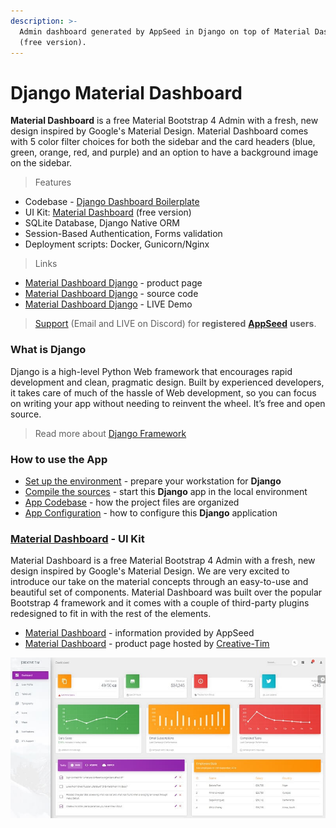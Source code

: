 ```yaml
---
description: >-
  Admin dashboard generated by AppSeed in Django on top of Material Dashboard
  (free version).
---
```


# Django Material Dashboard

**Material Dashboard** is a free Material Bootstrap 4 Admin with a fresh, new design inspired by Google's Material Design. Material Dashboard comes with 5 color filter choices for both the sidebar and the card headers \(blue, green, orange, red, and purple\) and an option to have a background image on the sidebar. 

> Features

* Codebase - [Django Dashboard Boilerplate](../../boilerplate-code/django-dashboard.md)
* UI Kit: [Material Dashboard](../../content/bootstrap-template/material-dashboard.md) \(free version\) 
* SQLite Database, Django Native ORM
* Session-Based Authentication, Forms validation
* Deployment scripts: Docker, Gunicorn/Nginx 

> Links

* [Material Dashboard Django](https://appseed.us/admin-dashboards/django-dashboard-material) - product page
* [Material Dashboard Django](https://github.com/app-generator/django-dashboard-material) - source code 
* [Material Dashboard Django](https://django-material-dashboard.appseed-srv1.com/) - LIVE Demo 

> [Support](https://appseed.us/support) \(Email and LIVE on Discord\) for **registered** [**AppSeed**](https://appseed.us/) **users**.



### What is Django

Django is a high-level Python Web framework that encourages rapid development and clean, pragmatic design. Built by experienced developers, it takes care of much of the hassle of Web development, so you can focus on writing your app without needing to reinvent the wheel. It’s free and open source.

> Read more about [Django Framework](../../content/what-is/django.md)



### How to use the App

* [Set up the environment](../../boilerplate-code/django-dashboard.md#environment-1) - prepare your workstation for **Django**
* [Compile the sources](../../boilerplate-code/django-dashboard.md#build-the-app-1) - start this **Django** app in the local environment
* [App Codebase](../../boilerplate-code/django-dashboard.md#app-codebase) - how the project files are organized
* [App Configuration](../../boilerplate-code/django-dashboard.md#app-configuration) - how to configure this **Django** application



### [**Material Dashboard**](../../content/bootstrap-template/material-dashboard.md) **- UI Kit**

Material Dashboard is a free Material Bootstrap 4 Admin with a fresh, new design inspired by Google's Material Design. We are very excited to introduce our take on the material concepts through an easy-to-use and beautiful set of components. Material Dashboard was built over the popular Bootstrap 4 framework and it comes with a couple of third-party plugins redesigned to fit in with the rest of the elements.

* [Material Dashboard](../../content/bootstrap-template/material-dashboard.md) - information provided by AppSeed 
* [Material Dashboard](https://bit.ly/3fSPqaK) - product page hosted by [Creative-Tim](../../content/partners/creative-tim.md)

![Material Dashboard - Charts Page.](../../.gitbook/assets/docs-material-dashboard-screen.jpg)

